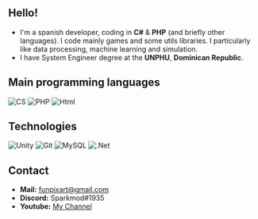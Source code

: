 ## Hello!

* I'm a spanish developer, coding in **C#** & **PHP** (and briefly other languages). I code mainly games and some utils libraries. I particularly like data processing, machine learning and simulation.
* I have System Engineer degree at the **UNPHU**, **Dominican Republic**.

## Main programming languages 

![CS](https://img.shields.io/badge/C_%23%20-%23239120.svg?&style=flat&logo=c%2B%2B&logoColor=white)
![PHP](https://img.shields.io/badge/php%20-%2314354C.svg?&style=flat&logo=php&logoColor=white)
![Html](https://img.shields.io/badge/html5%20-%23E34F26.svg?&style=flat&logo=html5&logoColor=white)


## Technologies 

![Unity](https://img.shields.io/badge/unity%20-%23100000.svg?&style=flat&logo=unity&logoColor=white)
![Git](https://img.shields.io/badge/git%20-%23F05033.svg?&style=flat&logo=git&logoColor=white)
![MySQL](https://img.shields.io/badge/mysql-%23133337.svg?&style=flat&logo=mysql&logoColor=white)
![.Net](https://img.shields.io/badge/.NET-%230059b3.svg?&style=flat)

## Contact 

* **Mail:** funpixart@gmail.com
* **Discord:** Sparkmod#1935 
* **Youtube:** [My Channel](https://www.youtube.com/c/funpixart)
